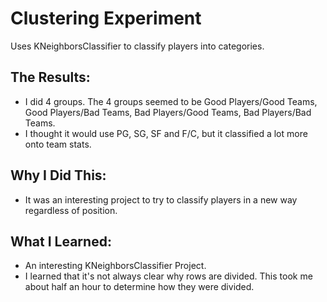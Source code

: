 # Clustering Experiment

Uses KNeighborsClassifier to classify players into categories.

## The Results:

+ I did 4 groups. The 4 groups seemed to be Good Players/Good Teams, Good Players/Bad Teams, Bad Players/Good Teams, Bad Players/Bad Teams.
+ I thought it would use PG, SG, SF and F/C, but it classified a lot more onto team stats.

## Why I Did This:

+ It was an interesting project to try to classify players in a new way regardless of position.

## What I Learned:

+ An interesting KNeighborsClassifier Project.
+ I learned that it's not always clear why rows are divided. This took me about half an hour to determine how they were divided.

